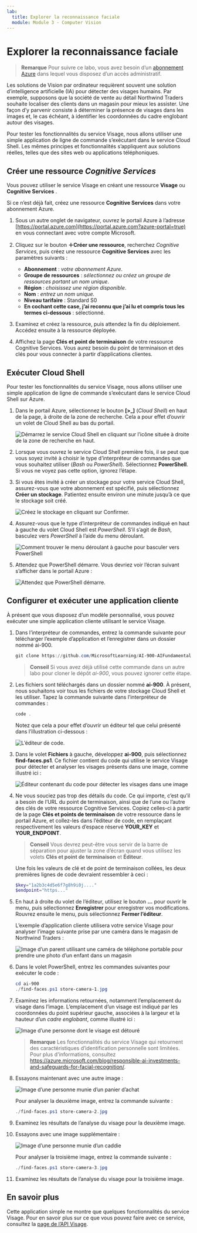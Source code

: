 ```yaml
---
lab:
  title: Explorer la reconnaissance faciale
  module: Module 3 - Computer Vision
---
```


# <a name="explore-face-recognition"></a>Explorer la reconnaissance faciale

> **Remarque** Pour suivre ce labo, vous avez besoin d’un [abonnement Azure](https://azure.microsoft.com/free?azure-portal=true) dans lequel vous disposez d’un accès administratif.

Les solutions de Vision par ordinateur requièrent souvent une solution d’intelligence artificielle (IA) pour détecter des visages humains. Par exemple, supposons que la société de vente au détail Northwind Traders souhaite localiser des clients dans un magasin pour mieux les assister. Une façon d’y parvenir consiste à déterminer la présence de visages dans les images et, le cas échéant, à identifier les coordonnées du cadre englobant autour des visages.

Pour tester les fonctionnalités du service Visage, nous allons utiliser une simple application de ligne de commande s’exécutant dans le service Cloud Shell. Les mêmes principes et fonctionnalités s’appliquent aux solutions réelles, telles que des sites web ou applications téléphoniques.

## <a name="create-a-cognitive-services-resource"></a>Créer une ressource *Cognitive Services*

Vous pouvez utiliser le service Visage en créant une ressource **Visage** ou **Cognitive Services** .

Si ce n’est déjà fait, créez une ressource **Cognitive Services** dans votre abonnement Azure.

1. Sous un autre onglet de navigateur, ouvrez le portail Azure à l’adresse [https://portal.azure.com](https://portal.azure.com?azure-portal=true) en vous connectant avec votre compte Microsoft.

1. Cliquez sur le bouton **&#65291;Créer une ressource**, recherchez *Cognitive Services*, puis créez une ressource **Cognitive Services** avec les paramètres suivants :
    - **Abonnement** : *votre abonnement Azure*.
    - **Groupe de ressources** : *sélectionnez ou créez un groupe de ressources portant un nom unique*.
    - **Région** : *choisissez une région disponible*.
    - **Nom** : *entrez un nom unique.*
    - **Niveau tarifaire** : Standard S0
    - **En cochant cette case, j’ai reconnu que j’ai lu et compris tous les termes ci-dessous** : sélectionné.

1. Examinez et créez la ressource, puis attendez la fin du déploiement. Accédez ensuite à la ressource déployée.

1. Affichez la page **Clés et point de terminaison** de votre ressource Cognitive Services. Vous aurez besoin du point de terminaison et des clés pour vous connecter à partir d’applications clientes.

## <a name="run-cloud-shell"></a>Exécuter Cloud Shell

Pour tester les fonctionnalités du service Visage, nous allons utiliser une simple application de ligne de commande s’exécutant dans le service Cloud Shell sur Azure. 

1. Dans le portail Azure, sélectionnez le bouton **[>_]** (*Cloud Shell*) en haut de la page, à droite de la zone de recherche. Cela a pour effet d’ouvrir un volet de Cloud Shell au bas du portail. 

    ![Démarrez le service Cloud Shell en cliquant sur l’icône située à droite de la zone de recherche en haut.](media/create-face-solutions/powershell-portal-guide-1.png)

1. Lorsque vous ouvrez le service Cloud Shell première fois, il se peut que vous soyez invité à choisir le type d’interpréteur de commandes que vous souhaitez utiliser (*Bash* ou *PowerShell*). Sélectionnez **PowerShell**. Si vous ne voyez pas cette option, ignorez l’étape.  

1. Si vous êtes invité à créer un stockage pour votre service Cloud Shell, assurez-vous que votre abonnement est spécifié, puis sélectionnez **Créer un stockage**. Patientez ensuite environ une minute jusqu’à ce que le stockage soit créé.

    ![Créez le stockage en cliquant sur Confirmer.](media/create-face-solutions/powershell-portal-guide-2.png)       

1. Assurez-vous que le type d’interpréteur de commandes indiqué en haut à gauche du volet Cloud Shell est *PowerShell*. S’il s’agit de *Bash*, basculez vers *PowerShell* à l’aide du menu déroulant.

    ![Comment trouver le menu déroulant à gauche pour basculer vers PowerShell](media/create-face-solutions/powershell-portal-guide-3.png) 

1. Attendez que PowerShell démarre. Vous devriez voir l’écran suivant s’afficher dans le portail Azure :  

    ![Attendez que PowerShell démarre.](media/create-face-solutions/powershell-prompt.png)

## <a name="configure-and-run-a-client-application"></a>Configurer et exécuter une application cliente

À présent que vous disposez d’un modèle personnalisé, vous pouvez exécuter une simple application cliente utilisant le service Visage.

1. Dans l’interpréteur de commandes, entrez la commande suivante pour télécharger l’exemple d’application et l’enregistrer dans un dossier nommé ai-900.

    ```PowerShell
    git clone https://github.com/MicrosoftLearning/AI-900-AIFundamentals ai-900
    ```

    > **Conseil** Si vous avez déjà utilisé cette commande dans un autre labo pour cloner le dépôt *ai-900*, vous pouvez ignorer cette étape.

1. Les fichiers sont téléchargés dans un dossier nommé **ai-900**. À présent, nous souhaitons voir tous les fichiers de votre stockage Cloud Shell et les utiliser. Tapez la commande suivante dans l’interpréteur de commandes :

     ```PowerShell
    code .
    ```

    Notez que cela a pour effet d’ouvrir un éditeur tel que celui présenté dans l’illustration ci-dessous : 

    ![L’éditeur de code.](media/create-face-solutions/powershell-portal-guide-4.png) 

1. Dans le volet **Fichiers** à gauche, développez **ai-900**, puis sélectionnez **find-faces.ps1**. Ce fichier contient du code qui utilise le service Visage pour détecter et analyser les visages présents dans une image, comme illustré ici :

    ![Éditeur contenant du code pour détecter les visages dans une image](media/create-face-solutions/find-faces-code.png)

1. Ne vous souciez pas trop des détails du code. Ce qui importe, c’est qu’il a besoin de l’URL du point de terminaison, ainsi que de l’une ou l’autre des clés de votre ressource Cognitive Services. Copiez celles-ci à partir de la page **Clés et points de terminaison** de votre ressource dans le portail Azure, et collez-les dans l’éditeur de code, en remplaçant respectivement les valeurs d’espace réservé **YOUR_KEY** et **YOUR_ENDPOINT**.

    > **Conseil** Vous devrez peut-être vous servir de la barre de séparation pour ajuster la zone d’écran quand vous utilisez les volets **Clés et point de terminaison** et **Éditeur**.

    Une fois les valeurs de clé et de point de terminaison collées, les deux premières lignes de code devraient ressembler à ceci :

    ```PowerShell
    $key="1a2b3c4d5e6f7g8h9i0j...."    
    $endpoint="https..."
    ```

1. En haut à droite du volet de l’éditeur, utilisez le bouton **...** pour ouvrir le menu, puis sélectionnez **Enregistrer** pour enregistrer vos modifications. Rouvrez ensuite le menu, puis sélectionnez **Fermer l’éditeur**.

    L’exemple d’application cliente utilisera votre service Visage pour analyser l’image suivante prise par une caméra dans le magasin de Northwind Traders :

    ![Image d’un parent utilisant une caméra de téléphone portable pour prendre une photo d’un enfant dans un magasin](media/create-face-solutions/store-camera-1.jpg)

1. Dans le volet PowerShell, entrez les commandes suivantes pour exécuter le code :

    ```PowerShell
    cd ai-900
    ./find-faces.ps1 store-camera-1.jpg
    ```

1. Examinez les informations retournées, notamment l’emplacement du visage dans l’image. L’emplacement d’un visage est indiqué par les coordonnées du point supérieur gauche, associées à la largeur et la hauteur d’un *cadre englobant*, comme illustré ici :

    ![Image d’une personne dont le visage est détouré](media/create-face-solutions/store-camera-1-face.jpg)

    >**Remarque** Les fonctionnalités du service Visage qui retournent des caractéristiques d’identification personnelle sont limitées. Pour plus d'informations, consultez https://azure.microsoft.com/blog/responsible-ai-investments-and-safeguards-for-facial-recognition/.

1. Essayons maintenant avec une autre image :

    ![Image d’une personne munie d’un panier d’achat](media/create-face-solutions/store-camera-2.jpg)

    Pour analyser la deuxième image, entrez la commande suivante :

    ```PowerShell
    ./find-faces.ps1 store-camera-2.jpg
    ```

1. Examinez les résultats de l’analyse du visage pour la deuxième image.

1. Essayons avec une image supplémentaire :

    ![Image d’une personne munie d’un caddie](media/create-face-solutions/store-camera-3.jpg)

    Pour analyser la troisième image, entrez la commande suivante :

    ```PowerShell
    ./find-faces.ps1 store-camera-3.jpg
    ```

1. Examinez les résultats de l’analyse du visage pour la troisième image.

## <a name="learn-more"></a>En savoir plus

Cette application simple ne montre que quelques fonctionnalités du service Visage. Pour en savoir plus sur ce que vous pouvez faire avec ce service, consultez la [page de l’API Visage](https://azure.microsoft.com/services/cognitive-services/face/).
